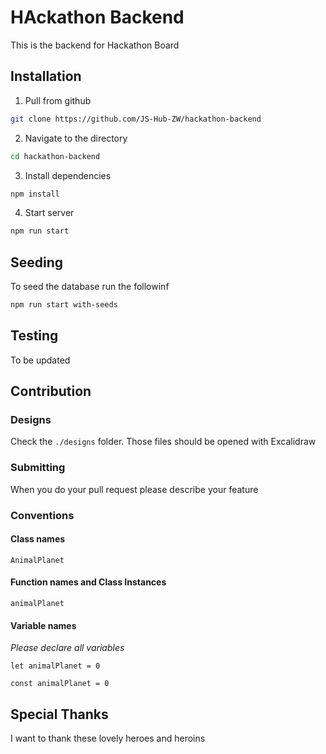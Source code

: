 # HAckathon Backend

This is the backend for Hackathon Board

## Installation

1. Pull from github 

```sh
git clone https://github.com/JS-Hub-ZW/hackathon-backend 
```

2. Navigate to the directory


```sh
cd hackathon-backend
```

3. Install dependencies

```sh
npm install
```

4. Start server

```sh
npm run start
```

## Seeding

To seed the database run the followinf

```sh
npm run start with-seeds
```

## Testing
To be updated


## Contribution

### Designs
Check the `./designs` folder. Those files should be opened with Excalidraw

### Submitting
When you do your pull request please describe your feature

### Conventions

#### Class names

`AnimalPlanet`

#### Function names and Class Instances

`animalPlanet`

#### Variable names

*Please declare all variables*

`let animalPlanet = 0`

`const animalPlanet = 0`

## Special Thanks

I want to thank these lovely heroes and heroins









